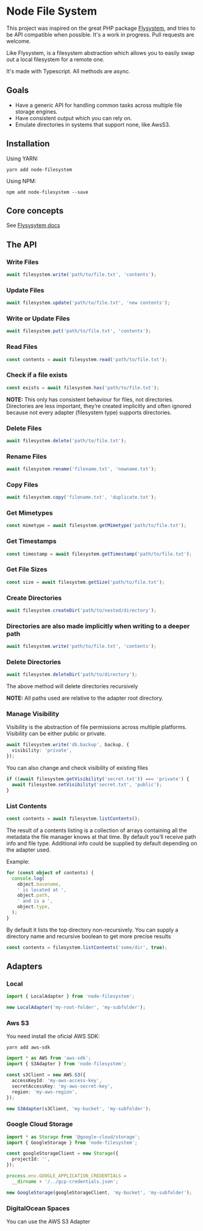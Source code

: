 # Node File System

This project was inspired on the great PHP package [Flysystem](https://flysystem.thephpleague.com/), and tries to be API compatible when possible. It's a work in progress. Pull requests are welcome.

Like Flysystem, is a filesystem abstraction which allows you to easily swap out a local filesystem for a remote one.

It's made with Typescript. All methods are async.

## Goals

- Have a generic API for handling common tasks across multiple file storage engines.
- Have consistent output which you can rely on.
- Emulate directories in systems that support none, like AwsS3.

## Installation

Using YARN:

```
yarn add node-filesystem
```

Using NPM:

```
npm add node-filesystem --save
```

## Core concepts

See [Flysysytem docs](https://flysystem.thephpleague.com/core-concepts/)

## The API

### Write Files

```typescript
await filesystem.write('path/to/file.txt', 'contents');
```

### Update Files

```typescript
await filesystem.update('path/to/file.txt', 'new contents');
```

### Write or Update Files

```typescript
await filesystem.put('path/to/file.txt', 'contents');
```

### Read Files

```typescript
const contents = await filesystem.read('path/to/file.txt');
```

### Check if a file exists

```typescript
const exists = await filesystem.has('path/to/file.txt');
```

**NOTE:** This only has consistent behaviour for files, not directories. Directories are less important, they’re created implicitly and often ignored because not every adapter (filesystem type) supports directories.

### Delete Files

```typescript
await filesystem.delete('path/to/file.txt');
```

### Rename Files

```typescript
await filesystem.rename('filename.txt', 'newname.txt');
```

### Copy Files

```typescript
await filesystem.copy('filename.txt', 'duplicate.txt');
```

### Get Mimetypes

```typescript
const mimetype = await filesystem.getMimetype('path/to/file.txt');
```

### Get Timestamps

```typescript
const timestamp = await filesystem.getTimestamp('path/to/file.txt');
```

### Get File Sizes

```typescript
const size = await filesystem.getSize('path/to/file.txt');
```

### Create Directories

```typescript
await filesystem.createDir('path/to/nested/directory');
```

### Directories are also made implicitly when writing to a deeper path

```typescript
await filesystem.write('path/to/file.txt', 'contents');
```

### Delete Directories

```typescript
await filesystem.deleteDir('path/to/directory');
```

The above method will delete directories recursively

**NOTE:** All paths used are relative to the adapter root directory.

### Manage Visibility

Visibility is the abstraction of file permissions across multiple platforms. Visibility can be either public or private.

```typescript
await filesystem.write('db.backup', backup, {
  visibility: 'private',
});
```

You can also change and check visibility of existing files

```typescript
if ((await filesystem.getVisibility('secret.txt')) === 'private') {
  await filesystem.setVisibility('secret.txt', 'public');
}
```

### List Contents

```typescript
const contents = await filesystem.listContents();
```

The result of a contents listing is a collection of arrays containing all the metadata the file manager knows at that time. By default you’ll receive path info and file type. Additional info could be supplied by default depending on the adapter used.

Example:

```typescript
for (const object of contents) {
  console.log(
    object.basename,
    ' is located at ',
    object.path,
    ' and is a ',
    object.type,
  );
}
```

By default it lists the top directory non-recursively. You can supply a directory name and recursive boolean to get more precise results

```typescript
const contents = filesystem.listContents('some/dir', true);
```

## Adapters

### Local

```typescript
import { LocalAdapter } from 'node-filesystem';

new LocalAdapter('my-root-folder', 'my-subfolder');
```

### Aws S3

You need install the oficial AWS SDK:

```
yarn add aws-sdk
```

```typescript
import * as AWS from 'aws-sdk';
import { S3Adapter } from 'node-filesystem';

const s3Client = new AWS.S3({
  accessKeyId: 'my-aws-access-key',
  secretAccessKey: 'my-aws-secret-key',
  region: 'my-aws-region',
});

new S3Adapter(s3Client, 'my-bucket', 'my-subfolder');
```

### Google Cloud Storage

```typescript
import * as Storage from '@google-cloud/storage';
import { GoogleStorage } from 'node-filesystem';

const googleStorageClient = new Storage({
  projectId: '',
});

process.env.GOOGLE_APPLICATION_CREDENTIALS =
  __dirname + '/../gcp-credentials.json';

new GoogleStorage(googleStorageClient, 'my-bucket', 'my-subfolder');
```

### DigitalOcean Spaces

You can use the AWS S3 Adapter
